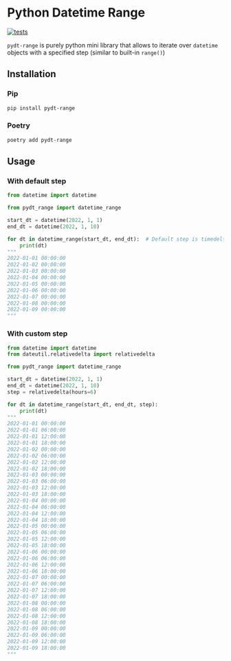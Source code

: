 # Python Datetime Range
[![tests](https://github.com/skroll182/pydt-range/actions/workflows/test.yml/badge.svg)](https://github.com/skroll182/datetime-range/actions/workflows/test.yml)

`pydt-range` is purely python mini library that allows to iterate over `datetime` objects with a specified step (similar to built-in `range()`)

## Installation
### Pip
```bash
pip install pydt-range
```
### Poetry
```bash
poetry add pydt-range
```

## Usage
### With default step

```python
from datetime import datetime

from pydt_range import datetime_range

start_dt = datetime(2022, 1, 1)
end_dt = datetime(2022, 1, 10)

for dt in datetime_range(start_dt, end_dt):  # Default step is timedelta(days=1)
    print(dt)
"""
2022-01-01 00:00:00
2022-01-02 00:00:00
2022-01-03 00:00:00
2022-01-04 00:00:00
2022-01-05 00:00:00
2022-01-06 00:00:00
2022-01-07 00:00:00
2022-01-08 00:00:00
2022-01-09 00:00:00
"""
```
### With custom step

```python
from datetime import datetime
from dateutil.relativedelta import relativedelta

from pydt_range import datetime_range

start_dt = datetime(2022, 1, 1)
end_dt = datetime(2022, 1, 10)
step = relativedelta(hours=6)

for dt in datetime_range(start_dt, end_dt, step):
    print(dt)
"""
2022-01-01 00:00:00
2022-01-01 06:00:00
2022-01-01 12:00:00
2022-01-01 18:00:00
2022-01-02 00:00:00
2022-01-02 06:00:00
2022-01-02 12:00:00
2022-01-02 18:00:00
2022-01-03 00:00:00
2022-01-03 06:00:00
2022-01-03 12:00:00
2022-01-03 18:00:00
2022-01-04 00:00:00
2022-01-04 06:00:00
2022-01-04 12:00:00
2022-01-04 18:00:00
2022-01-05 00:00:00
2022-01-05 06:00:00
2022-01-05 12:00:00
2022-01-05 18:00:00
2022-01-06 00:00:00
2022-01-06 06:00:00
2022-01-06 12:00:00
2022-01-06 18:00:00
2022-01-07 00:00:00
2022-01-07 06:00:00
2022-01-07 12:00:00
2022-01-07 18:00:00
2022-01-08 00:00:00
2022-01-08 06:00:00
2022-01-08 12:00:00
2022-01-08 18:00:00
2022-01-09 00:00:00
2022-01-09 06:00:00
2022-01-09 12:00:00
2022-01-09 18:00:00
"""
```
